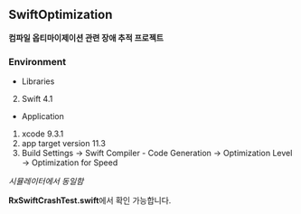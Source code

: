 ## SwiftOptimization
**컴파일 옵티마이제이션 관련 장애 추적 프로젝트**

### Environment
- Libraries
2. Swift 4.1

- Application
1. xcode 9.3.1
2. app target version 11.3
3. Build Settings -> Swift Compiler - Code Generation -> Optimization Level -> Optimization for Speed

*시뮬레이터에서 동일함*

**RxSwiftCrashTest.swift**에서 확인 가능합니다.
